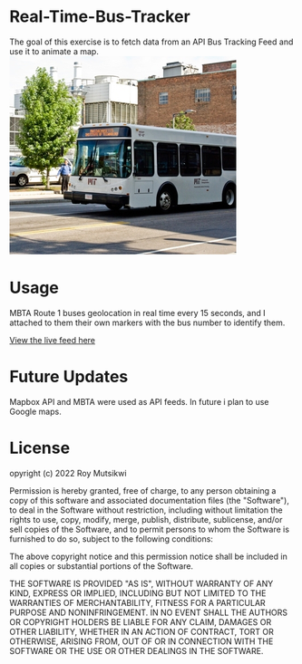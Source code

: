 # Real-Time-Bus-Tracker
The goal of this exercise is to fetch data from an API Bus Tracking Feed and use it to animate a map.
<img src='MIT.jpeg'>
<H1>Usage</h1>
<p>MBTA Route 1 buses geolocation in real time every 15 seconds, and I attached to them their own markers with the bus number to identify them.</p><a href="https://royjaym.github.io/Real-Time-Bus-Tracker/" target="_blank">View the live feed here </a> 
<H1>Future Updates</h1>
<p>Mapbox API and MBTA were used as API feeds. In future i plan to use Google maps.<p>
<h1>License</h1>
<p>opyright (c) 2022 Roy Mutsikwi

Permission is hereby granted, free of charge, to any person obtaining a copy
of this software and associated documentation files (the "Software"), to deal
in the Software without restriction, including without limitation the rights
to use, copy, modify, merge, publish, distribute, sublicense, and/or sell
copies of the Software, and to permit persons to whom the Software is
furnished to do so, subject to the following conditions:

The above copyright notice and this permission notice shall be included in all
copies or substantial portions of the Software.

THE SOFTWARE IS PROVIDED "AS IS", WITHOUT WARRANTY OF ANY KIND, EXPRESS OR
IMPLIED, INCLUDING BUT NOT LIMITED TO THE WARRANTIES OF MERCHANTABILITY,
FITNESS FOR A PARTICULAR PURPOSE AND NONINFRINGEMENT. IN NO EVENT SHALL THE
AUTHORS OR COPYRIGHT HOLDERS BE LIABLE FOR ANY CLAIM, DAMAGES OR OTHER
LIABILITY, WHETHER IN AN ACTION OF CONTRACT, TORT OR OTHERWISE, ARISING FROM,
OUT OF OR IN CONNECTION WITH THE SOFTWARE OR THE USE OR OTHER DEALINGS IN THE
SOFTWARE.</p>

